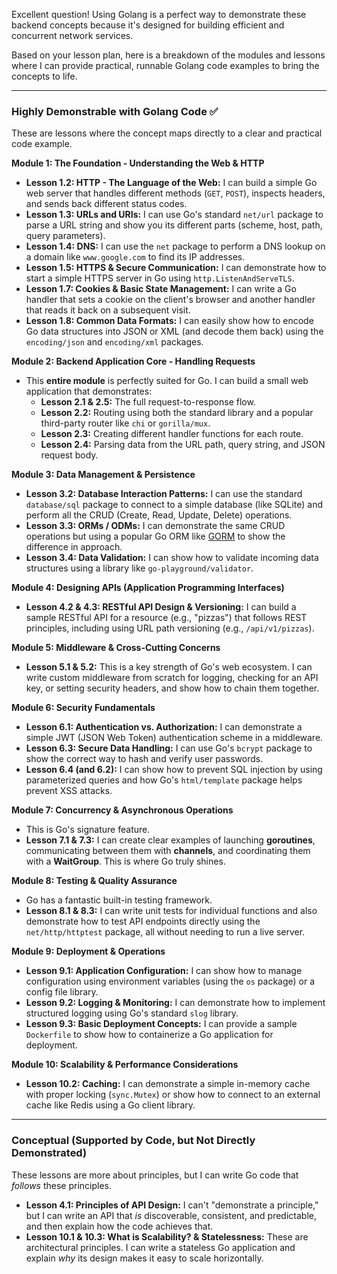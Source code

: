 Excellent question! Using Golang is a perfect way to demonstrate these backend concepts because it's designed for building efficient and concurrent network services.

Based on your lesson plan, here is a breakdown of the modules and lessons where I can provide practical, runnable Golang code examples to bring the concepts to life.

---

### Highly Demonstrable with Golang Code ✅

These are lessons where the concept maps directly to a clear and practical code example.

**Module 1: The Foundation - Understanding the Web & HTTP**

- **Lesson 1.2: HTTP - The Language of the Web:** I can build a simple Go web server that handles different methods (`GET`, `POST`), inspects headers, and sends back different status codes.
- **Lesson 1.3: URLs and URIs:** I can use Go's standard `net/url` package to parse a URL string and show you its different parts (scheme, host, path, query parameters).
- **Lesson 1.4: DNS:** I can use the `net` package to perform a DNS lookup on a domain like `www.google.com` to find its IP addresses.
- **Lesson 1.5: HTTPS & Secure Communication:** I can demonstrate how to start a simple HTTPS server in Go using `http.ListenAndServeTLS`.
- **Lesson 1.7: Cookies & Basic State Management:** I can write a Go handler that sets a cookie on the client's browser and another handler that reads it back on a subsequent visit.
- **Lesson 1.8: Common Data Formats:** I can easily show how to encode Go data structures into JSON or XML (and decode them back) using the `encoding/json` and `encoding/xml` packages.

**Module 2: Backend Application Core - Handling Requests**

- This **entire module** is perfectly suited for Go. I can build a small web application that demonstrates:
    - **Lesson 2.1 & 2.5:** The full request-to-response flow.
    - **Lesson 2.2:** Routing using both the standard library and a popular third-party router like `chi` or `gorilla/mux`.
    - **Lesson 2.3:** Creating different handler functions for each route.
    - **Lesson 2.4:** Parsing data from the URL path, query string, and JSON request body.

**Module 3: Data Management & Persistence**

- **Lesson 3.2: Database Interaction Patterns:** I can use the standard `database/sql` package to connect to a simple database (like SQLite) and perform all the CRUD (Create, Read, Update, Delete) operations.
- **Lesson 3.3: ORMs / ODMs:** I can demonstrate the same CRUD operations but using a popular Go ORM like [GORM](https://gorm.io/) to show the difference in approach.
- **Lesson 3.4: Data Validation:** I can show how to validate incoming data structures using a library like `go-playground/validator`.

**Module 4: Designing APIs (Application Programming Interfaces)**

- **Lesson 4.2 & 4.3: RESTful API Design & Versioning:** I can build a sample RESTful API for a resource (e.g., "pizzas") that follows REST principles, including using URL path versioning (e.g., `/api/v1/pizzas`).

**Module 5: Middleware & Cross-Cutting Concerns**

- **Lesson 5.1 & 5.2:** This is a key strength of Go's web ecosystem. I can write custom middleware from scratch for logging, checking for an API key, or setting security headers, and show how to chain them together.

**Module 6: Security Fundamentals**

- **Lesson 6.1: Authentication vs. Authorization:** I can demonstrate a simple JWT (JSON Web Token) authentication scheme in a middleware.
- **Lesson 6.3: Secure Data Handling:** I can use Go's `bcrypt` package to show the correct way to hash and verify user passwords.
- **Lesson 6.4 (and 6.2):** I can show how to prevent SQL injection by using parameterized queries and how Go's `html/template` package helps prevent XSS attacks.

**Module 7: Concurrency & Asynchronous Operations**

- This is Go's signature feature.
- **Lesson 7.1 & 7.3:** I can create clear examples of launching **goroutines**, communicating between them with **channels**, and coordinating them with a **WaitGroup**. This is where Go truly shines.

**Module 8: Testing & Quality Assurance**

- Go has a fantastic built-in testing framework.
- **Lesson 8.1 & 8.3:** I can write unit tests for individual functions and also demonstrate how to test API endpoints directly using the `net/http/httptest` package, all without needing to run a live server.

**Module 9: Deployment & Operations**

- **Lesson 9.1: Application Configuration:** I can show how to manage configuration using environment variables (using the `os` package) or a config file library.
- **Lesson 9.2: Logging & Monitoring:** I can demonstrate how to implement structured logging using Go's standard `slog` library.
- **Lesson 9.3: Basic Deployment Concepts:** I can provide a sample `Dockerfile` to show how to containerize a Go application for deployment.

**Module 10: Scalability & Performance Considerations**

- **Lesson 10.2: Caching:** I can demonstrate a simple in-memory cache with proper locking (`sync.Mutex`) or show how to connect to an external cache like Redis using a Go client library.

---

### Conceptual (Supported by Code, but Not Directly Demonstrated)

These lessons are more about principles, but I can write Go code that _follows_ these principles.

- **Lesson 4.1: Principles of API Design:** I can't "demonstrate a principle," but I can write an API that _is_ discoverable, consistent, and predictable, and then explain how the code achieves that.
- **Lesson 10.1 & 10.3: What is Scalability? & Statelessness:** These are architectural principles. I can write a stateless Go application and explain _why_ its design makes it easy to scale horizontally.